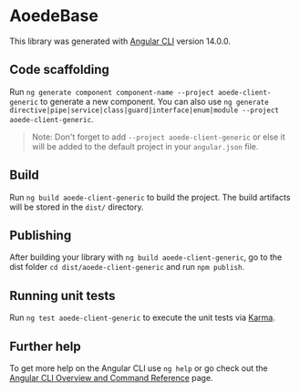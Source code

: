 # AoedeBase

This library was generated with [Angular CLI](https://github.com/angular/angular-cli) version 14.0.0.

## Code scaffolding

Run `ng generate component component-name --project aoede-client-generic` to generate a new component. You can also use `ng generate directive|pipe|service|class|guard|interface|enum|module --project aoede-client-generic`.
> Note: Don't forget to add `--project aoede-client-generic` or else it will be added to the default project in your `angular.json` file. 

## Build

Run `ng build aoede-client-generic` to build the project. The build artifacts will be stored in the `dist/` directory.

## Publishing

After building your library with `ng build aoede-client-generic`, go to the dist folder `cd dist/aoede-client-generic` and run `npm publish`.

## Running unit tests

Run `ng test aoede-client-generic` to execute the unit tests via [Karma](https://karma-runner.github.io).

## Further help

To get more help on the Angular CLI use `ng help` or go check out the [Angular CLI Overview and Command Reference](https://angular.io/cli) page.
